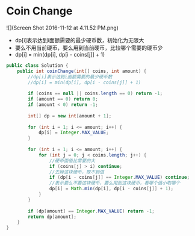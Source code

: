 # Coin Change
![](Screen Shot 2016-11-12 at 4.11.52 PM.png)
* dp[i]表示达到i面额需要的最少硬币数，初始化为无限大
* 要么不用当前硬币，要么用到当前硬币，比较哪个需要的硬币少
* dp[i] = min(dp[i], dp[i - coins[j]] + 1)

```java
public class Solution {
    public int coinChange(int[] coins, int amount) {
        //dp[i]表示达到i面额需要的最少硬币数
        //dp[i] = min(dp[i], dp[i - coins[j]] + 1)
        
        if (coins == null || coins.length == 0) return -1;
        if (amount == 0) return 0;
        if (amount < 0) return -1;
        
        int[] dp = new int[amount + 1];
        
        for (int i = 1; i <= amount; i++) {
            dp[i] = Integer.MAX_VALUE;
        }
        
        for (int i = 1; i <= amount; i++) {
            for (int j = 0; j < coins.length; j++) {
                //硬币面值比需要的大
                if (coins[j] > i) continue;
                //去掉这块硬币，取不到值
                if (dp[i - coins[j]] == Integer.MAX_VALUE) continue;
                //表示要么不要这块硬币，要么用到这块硬币，看哪个值小取哪个
                dp[i] = Math.min(dp[i], dp[i - coins[j]] + 1);
            }
        }
         
        if (dp[amount] == Integer.MAX_VALUE) return -1;
        return dp[amount];
    }
}
```